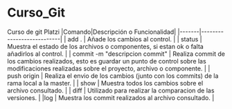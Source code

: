 # Curso_Git
Curso de git Platzi
|Comando|Descripción o Funcionalidad|
|-------|---------------------------|
| add . | Añade los cambios al control. |
| status | Muestra el estado de los archivos o componentes, si estan ok o falta añadirlos al control. |
| commit -m "descripcion commit" | Realiza commit de los cambios realizados, esto es guardar un punto de control sobre las modificaciones realizadas sobre el proyecto, archivo o componente. |
| push origin | Realiza el envio de los cambios (junto con los commits) de la rama local a la master. |
| show <archivo>  | Muestra todos los cambios sobre el archivo consultado. |
| diff  | Utilizado para realizar la comparacion de las versiones. |
|log <archivo> | Muestra los commit realizados al archivo consultado. |
